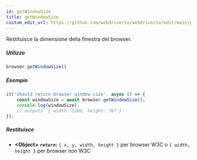 ```yaml
---
id: getWindowSize
title: getWindowSize
custom_edit_url: https://github.com/webdriverio/webdriverio/edit/main/packages/webdriverio/src/commands/browser/getWindowSize.ts
---
```


Restituisce la dimensione della finestra del browser.

##### Utilizzo

```js
browser.getWindowSize()
```

##### Esempio

```js title="getWindowSize.js"
it('should return browser window size', async () => {
    const windowSize = await browser.getWindowSize();
    console.log(windowSize);
    // outputs `{ width: 1280, height: 767 }`
});
```

##### Restituisce

- **&lt;Object&gt;**
            **<code><var>return</var></code>:**  `{ x, y, width, height }` per browser W3C o `{ width, height }` per browser non W3C
